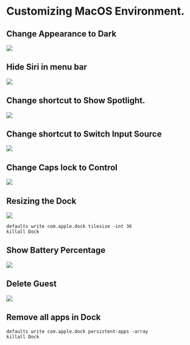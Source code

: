 # Customizing MacOS Environment.

## Change Appearance to Dark
![](https://user-images.githubusercontent.com/5036939/46842340-fafa8f00-cd81-11e8-9470-b496109d455a.png)
## Hide Siri in menu bar
![](https://user-images.githubusercontent.com/5036939/46842317-e3bba180-cd81-11e8-8374-43e3a3ac3c72.png)
## Change shortcut to Show Spotlight.
![](https://user-images.githubusercontent.com/5036939/46842334-f7ff9e80-cd81-11e8-83f0-9efcd0c3ad98.png)
## Change shortcut to Switch Input Source
![](https://user-images.githubusercontent.com/5036939/46842320-e7e7bf00-cd81-11e8-8cbb-c9e445866ceb.png)
## Change Caps lock to Control
![](https://user-images.githubusercontent.com/5036939/46842322-eae2af80-cd81-11e8-91c2-7c3ff2b382db.png)
## Resizing the Dock
![](https://user-images.githubusercontent.com/5036939/46842330-f46c1780-cd81-11e8-8114-c77ab045c8c7.png)
```
defaults write com.apple.dock tilesize -int 36
killall Dock
```

## Show Battery Percentage
![](https://user-images.githubusercontent.com/5036939/46842344-fe8e1600-cd81-11e8-91e0-ba87fb4136ed.png)
## Delete Guest
![](https://user-images.githubusercontent.com/5036939/46842347-00f07000-cd82-11e8-8df1-3940eb40b2b4.png)

## Remove all apps in Dock
```
defaults write com.apple.dock persistent-apps -array
killall Dock
```
